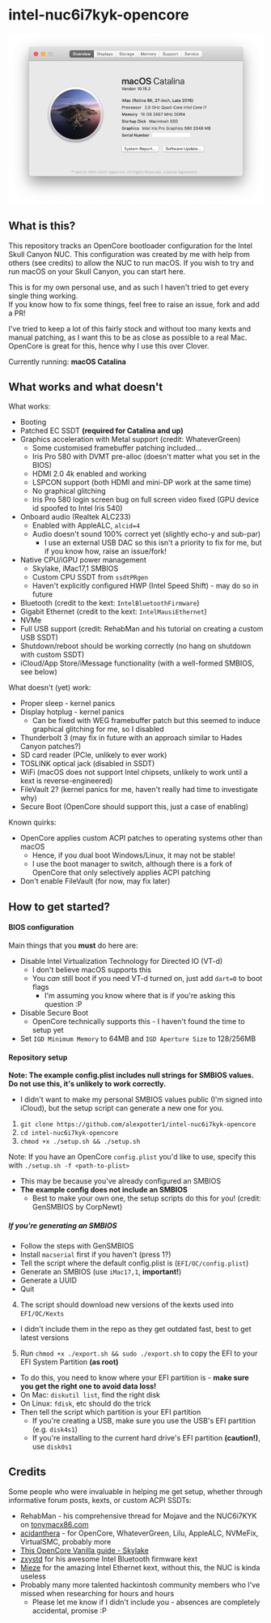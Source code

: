 # intel-nuc6i7kyk-opencore

![macOS-catalina](Resources/about-mac.png)

## What is this?
This repository tracks an OpenCore bootloader configuration for the Intel Skull Canyon NUC.
This configuration was created by me with help from others (see credits) to allow the NUC to run macOS.
If you wish to try and run macOS on your Skull Canyon, you can start here.

This is for my own personal use, and as such I haven't tried to get every single thing working.<br />
If you know how to fix some things, feel free to raise an issue, fork and add a PR!

I've tried to keep a lot of this fairly stock and without too many kexts and manual patching, as I want this to be as close as possible to a real Mac.
OpenCore is great for this, hence why I use this over Clover.

Currently running: **macOS Catalina**
## What works and what doesn't
What works:
* Booting
* Patched EC SSDT **(required for Catalina and up)**
* Graphics acceleration with Metal support (credit: WhateverGreen)
  * Some customised framebuffer patching included...
  * Iris Pro 580 with DVMT pre-alloc (doesn't matter what you set in the BIOS)
  * HDMI 2.0 4k enabled and working
  * LSPCON support (both HDMI and mini-DP work at the same time)
  * No graphical glitching
  * Iris Pro 580 login screen bug on full screen video fixed (GPU device id spoofed to Intel Iris 540)
* Onboard audio (Realtek ALC233)
  * Enabled with AppleALC, `alcid=4`
  * Audio doesn't sound 100% correct yet (slightly echo-y and sub-par)
    * I use an external USB DAC so this isn't a priority to fix for me, but if you know how, raise an issue/fork!
* Native CPU/iGPU power management
  * Skylake, iMac17,1 SMBIOS
  * Custom CPU SSDT from `ssdtPRgen`
  * Haven't explicitly configured HWP (Intel Speed Shift) - may do so in future
* Bluetooth (credit to the kext: `IntelBluetoothFirmware`)
* Gigabit Ethernet (credit to the kext: `IntelMausiEthernet`)
* NVMe
* Full USB support (credit: RehabMan and his tutorial on creating a custom USB SSDT)
* Shutdown/reboot should be working correctly (no hang on shutdown with custom SSDT)
* iCloud/App Store/iMessage functionality (with a well-formed SMBIOS, see below)

What doesn't (yet) work:
* Proper sleep - kernel panics
* Display hotplug - kernel panics
  * Can be fixed with WEG framebuffer patch but this seemed to induce graphical glitching for me, so I disabled
* Thunderbolt 3 (may fix in future with an approach similar to Hades Canyon patches?)
* SD card reader (PCIe, unlikely to ever work)
* TOSLINK optical jack (disabled in SSDT)
* WiFi (macOS does not support Intel chipsets, unlikely to work until a kext is reverse-engineered)
* FileVault 2? (kernel panics for me, haven't really had time to investigate why)
* Secure Boot (OpenCore should support this, just a case of enabling)

Known quirks:
* OpenCore applies custom ACPI patches to operating systems other than macOS
  * Hence, if you dual boot Windows/Linux, it may not be stable!
  * I use the boot manager to switch, although there is a fork of OpenCore that only selectively applies ACPI patching
* Don't enable FileVault (for now, may fix later)
  
## How to get started?
#### BIOS configuration
Main things that you **must** do here are:
* Disable Intel Virtualization Technology for Directed IO (VT-d)
  * I don't believe macOS supports this
  * You *can* still boot if you need VT-d turned on, just add `dart=0` to boot flags
    * I'm assuming you know where that is if you're asking this question :P
* Disable Secure Boot
  * OpenCore technically supports this - I haven't found the time to setup yet
* Set `IGD Minimum Memory` to 64MB and `IGD Aperture Size` to 128/256MB

#### Repository setup

**Note: The example config.plist includes null strings for SMBIOS values. Do not use this, it's unlikely to work correctly.**
  * I didn't want to make my personal SMBIOS values public (I'm signed into iCloud), but the setup script can generate a new one for you.

1. `git clone https://github.com/alexpotter1/intel-nuc6i7kyk-opencore`
2. `cd intel-nuc6i7kyk-opencore`
3. `chmod +x ./setup.sh && ./setup.sh`

Note: If you have an OpenCore `config.plist` you'd like to use, specify this with `./setup.sh -f <path-to-plist>`
  * This may be because you've already configured an SMBIOS
  * **The example config does not include an SMBIOS**
    * Best to make your own one, the setup scripts do this for you! (credit: GenSMBIOS by CorpNewt)

##### If you're generating an SMBIOS
* Follow the steps with GenSMBIOS
* Install `macserial` first if you haven't (press 1?)
* Tell the script where the default config.plist is (`EFI/OC/config.plist`)
* Generate an SMBIOS (use `iMac17,1`, **important!**)
* Generate a UUID
* Quit

4. The script should download new versions of the kexts used into `EFI/OC/Kexts`
  * I didn't include them in the repo as they get outdated fast, best to get latest versions
5. Run `chmod +x ./export.sh && sudo ./export.sh` to copy the EFI to your EFI System Partition **(as root)**
  * To do this, you need to know where your EFI partition is - **make sure you get the right one to avoid data loss!**
  * On Mac: `diskutil list`, find the right disk
  * On Linux: `fdisk`, etc should do the trick
  * Then tell the script which partition is your EFI partition
    * If you're creating a USB, make sure you use the USB's EFI partition (e.g. `disk4s1`)
    * If you're installing to the current hard drive's EFI partition **(caution!)**, use `disk0s1`
    
## Credits
Some people who were invaluable in helping me get setup, whether through informative forum posts, kexts, or custom ACPI SSDTs:
* RehabMan - his comprehensive thread for Mojave and the NUC6i7KYK on [tonymacx86.com](https://www.tonymacx86.com/threads/guide-intel-skylake-nuc6-and-skull-canyon-using-clover-uefi-nuc6i5syk-nuc6i7kyk-etc.261708/)
* [acidanthera](https://github.com/acidanthera) - for OpenCore, WhateverGreen, Lilu, AppleALC, NVMeFix, VirtualSMC, probably more
* [This OpenCore Vanilla guide - Skylake](https://khronokernel-2.gitbook.io/opencore-vanilla-desktop-guide/)
* [zxystd](https://github.com/zxystd/IntelBluetoothFirmware) for his awesome Intel Bluetooth firmware kext
* [Mieze](https://github.com/Mieze/IntelMausiEthernet) for the amazing Intel Ethernet kext, without this, the NUC is kinda useless
* Probably many more talented hackintosh community members who I've missed when researching for hours and hours
  * Please let me know if I didn't include you - absences are completely accidental, promise :P

